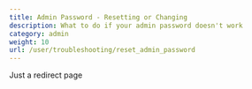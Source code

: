 ```yaml
---
title: Admin Password - Resetting or Changing
description: What to do if your admin password doesn't work 
category: admin 
weight: 10
url: /user/troubleshooting/reset_admin_password
---
```


Just a redirect page 
